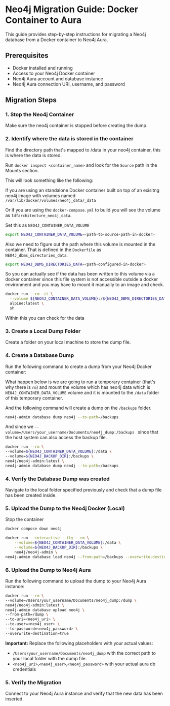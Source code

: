 # Neo4j Migration Guide: Docker Container to Aura

This guide provides step-by-step instructions for migrating a Neo4j database from a Docker container to Neo4j Aura.

## Prerequisites

- Docker installed and running
- Access to your Neo4j Docker container
- Neo4j Aura account and database instance
- Neo4j Aura connection URI, username, and password

## Migration Steps

### 1. Stop the Neo4j Container

Make sure the neo4j container is stopped before creating the dump.

### 2. Identify where the data is stored in the container

Find the directory path that's mapped to /data in your neo4j container, this is where the data is stored. 

Run `docker inspect <container_name>` and look for the `Source` path in the Mounts section.

This will look something like the following: 

If you are using an standalone Docker container built on top of an exisitng neo4j image with volumes named
`/var/lib/docker/volumes/neo4j_data/_data`

Or if you are using the `docker-compose.yml` to build you will see the volume as `ldfarchitecture_neo4j_data`.

Set this as `NEO4J_CONTAINER_DATA_VOLUME`

```bash
export NEO4J_CONTAINER_DATA_VOLUME=<path-to-source-path-in-docker>
```

Also we need to figure out the path where this volume is mounted in the container.
That is defined in the `Dockerfile` as `NEO4J_dbms_directories_data`.

```bash
export NEO4J_DBMS_DIRECTORIES_DATA=<path-configured-in-docker>
```

So you can actually see if the data has been written to this volume via a docker container since this file system is not accessible outside a docker environment and you may have to mount it manually to an image and check.

```bash
docker run --rm -it \
  --volume ${NEO4J_CONTAINER_DATA_VOLUME}:/${NEO4J_DBMS_DIRECTORIES_DATA} \
  alpine:latest \
  sh
```

Within this you can check for the data

### 3. Create a Local Dump Folder

Create a folder on your local machine to store the dump file.

### 4. Create a Database Dump

Run the following command to create a dump from your Neo4j Docker container:  

What happen below is we are going to run a temporary container (that's why there is `rm`)
and mount the volume which has neo4j data which is `NEO4J_CONTAINER_DATA_VOLUME` volume and it
is mounted to the `/data` folder of this temporary container.

And the following command will create a dump on the `/backups` folder. 

```bash
neo4j-admin database dump neo4j --to-path=/backups
```

And since we `--volume=/Users/your_username/Documents/neo4j_dump:/backups ` since that the 
host system can also access the backup file.

```bash
docker run --rm \
--volume=${NEO4J_CONTAINER_DATA_VOLUME}:/data \
--volume=${NEO4J_BACKUP_DIR}:/backups \
neo4j/neo4j-admin:latest \
neo4j-admin database dump neo4j --to-path=/backups
```

### 4. Verify the Database Dump was created

Navigate to the local folder specified previously and check that a dump file has been created inside.

### 5. Upload the Dump to the Neo4j Docker (Local)

Stop the container

```bash
docker compose down neo4j
```

```bash
docker run --interactive --tty --rm \
    --volume=${NEO4J_CONTAINER_DATA_VOLUME}:/data \
    --volume=${NEO4J_BACKUP_DIR}:/backups \
    neo4j/neo4j-admin \
neo4j-admin database load neo4j --from-path=/backups --overwrite-destination=true
```

### 6. Upload the Dump to Neo4j Aura

Run the following command to upload the dump to your Neo4j Aura instance:

```bash
docker run --rm \
--volume=/Users/your_username/Documents/neo4j_dump:/dump \
neo4j/neo4j-admin:latest \
neo4j-admin database upload neo4j \
--from-path=/dump \
--to-uri=<neo4j_uri> \
--to-user=<neo4j_user> \
--to-password=<neo4j_password> \
--overwrite-destination=true
```

**Important:** Replace the following placeholders with your actual values:
- `/Users/your_username/Documents/neo4j_dump` with the correct path to your local folder with the dump file.
- `<neo4j_uri>`,`<neo4j_user>`,`<neo4j_password>` with your actual aura db credentials

### 5. Verify the Migration

Connect to your Neo4j Aura instance and verify that the new data has been inserted.
